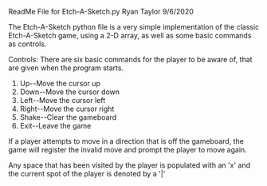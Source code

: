 ReadMe File for Etch-A-Sketch.py
Ryan Taylor
9/6/2020

The Etch-A-Sketch python file is a very simple implementation of the classic Etch-A-Sketch game, using a 2-D array, as well as 
some basic commands as controls. 

Controls:
There are six basic commands for the player to be aware of, that are given when the program starts. 
1. Up--Move the cursor up
2. Down--Move the cursor down
3. Left--Move the cursor left
4. Right--Move the cursor right
5. Shake--Clear the gameboard
6. Exit--Leave the game

If a player attempts to move in a direction that is off the gameboard, the game will register the invalid move and prompt
the player to move again. 

Any space that has been visited by the player is populated with an 'x' and the current spot of the player is denoted by a '|'
